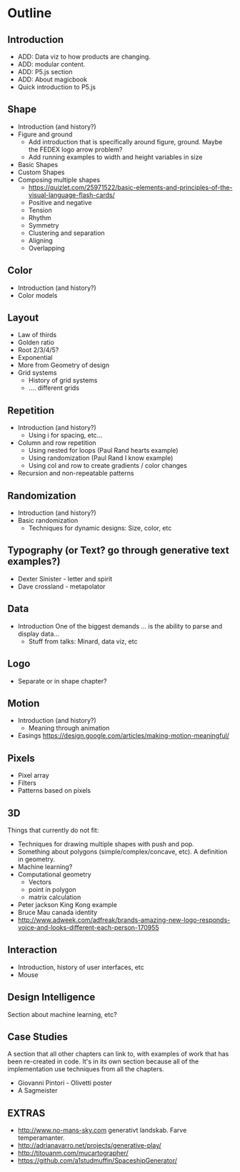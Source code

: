 # Outline

Introduction
------------

- ADD: Data viz to how products are changing.
- ADD: modular content.
- ADD: P5.js section
- ADD: About magicbook
- Quick introduction to P5.js

Shape
-------------

- Introduction (and history?)
- Figure and ground
  - Add introduction that is specifically around figure, ground. Maybe the FEDEX logo arrow problem?
  - Add running examples to width and height variables in size
- Basic Shapes
- Custom Shapes
- Composing multiple shapes
  - https://quizlet.com/25971522/basic-elements-and-principles-of-the-visual-language-flash-cards/
  - Positive and negative
  - Tension
  - Rhythm
  - Symmetry
  - Clustering and separation
  - Aligning
  - Overlapping

Color
-------------

- Introduction (and history?)
- Color models

Layout
-------------

- Law of thirds
- Golden ratio
- Root 2/3/4/5?
- Exponential
- More from Geometry of design
- Grid systems
  - History of grid systems
  - .... different grids

Repetition
-------------

- Introduction (and history?)
  - Using i for spacing, etc...
- Column and row repetition
  - Using nested for loops (Paul Rand hearts example)
  - Using randomization (Paul Rand I know example)
  - Using col and row to create gradients / color changes
- Recursion and non-repeatable patterns

Randomization
-------------

- Introduction (and history?)
- Basic randomization
  - Techniques for dynamic designs: Size, color, etc

Typography (or Text? go through generative text examples?)
----------

- Dexter Sinister - letter and spirit
- Dave crossland - metapolator

Data
----

- Introduction
  One of the biggest demands ... is the ability to parse and display data...
  - Stuff from talks: Minard, data viz, etc

Logo
-------------

- Separate or in shape chapter?

Motion
-------------

- Introduction (and history?)
  - Meaning through animation
- Easings
https://design.google.com/articles/making-motion-meaningful/

Pixels
-------------

- Pixel array
- Filters
- Patterns based on pixels

3D
-------------

Things that currently do not fit:
  - Techniques for drawing multiple shapes with push and pop.
  - Something about polygons (simple/complex/concave, etc). A definition in geometry.
  - Machine learning?
  - Computational geometry
    - Vectors
    - point in polygon
    - matrix calculation
  - Peter jackson King Kong example
  - Bruce Mau canada identity
  - http://www.adweek.com/adfreak/brands-amazing-new-logo-responds-voice-and-looks-different-each-person-170955

Interaction
-----------

- Introduction, history of user interfaces, etc
- Mouse

Design Intelligence
-------------------

Section about machine learning, etc?

Case Studies
------------

A section that all other chapters can link to, with examples of work that has been re-created in code. It's in its own section because all of the implementation use techniques from all the chapters.

- Giovanni Pintori - Olivetti poster
- A Sagmeister

EXTRAS
------

- http://www.no-mans-sky.com generativt landskab. Farve temperamanter.
- http://adrianavarro.net/projects/generative-play/
- http://titouanm.com/mucartographer/
- https://github.com/a1studmuffin/SpaceshipGenerator/
